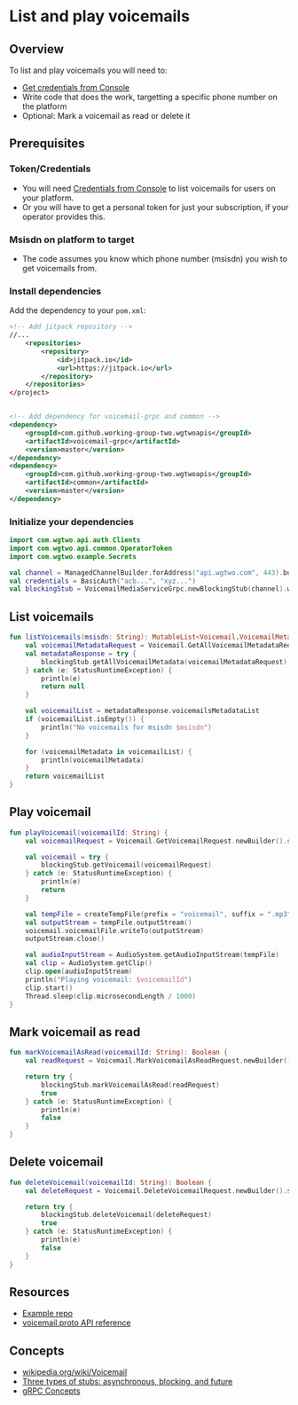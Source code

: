 # List and play voicemails

## Overview

To list and play voicemails you will need to:
* [Get credentials from Console](https://console.wgtwo.com/api-keys-redirect)
* Write code that does the work, targetting a specific phone number on the platform
* Optional: Mark a voicemail as read or delete it

## Prerequisites

### Token/Credentials
* You will need [Credentials from Console](https://console.wgtwo.com/api-keys-redirect) to list voicemails for users on your platform.
* Or you will have to get a personal token for just your subscription, if your operator provides this.

### Msisdn on platform to target
* The code assumes you know which phone number (msisdn) you wish to get voicemails from.

### Install dependencies

Add the dependency to your `pom.xml`:
```xml
<!-- Add jitpack repository -->
//...
    <repositories>
        <repository>
            <id>jitpack.io</id>
            <url>https://jitpack.io</url>
        </repository>
    </repositories>
</project>


<!-- Add dependency for voicemail-grpc and common -->
<dependency>
    <groupId>com.github.working-group-two.wgtwoapis</groupId>
    <artifactId>voicemail-grpc</artifactId>
    <version>master</version>
</dependency>
<dependency>
    <groupId>com.github.working-group-two.wgtwoapis</groupId>
    <artifactId>common</artifactId>
    <version>master</version>
</dependency>
```

### Initialize your dependencies
```kotlin
import com.wgtwo.api.auth.Clients
import com.wgtwo.api.common.OperatorToken
import com.wgtwo.example.Secrets

val channel = ManagedChannelBuilder.forAddress("api.wgtwo.com", 443).build()
val credentials = BasicAuth("acb...", "xyz...")
val blockingStub = VoicemailMediaServiceGrpc.newBlockingStub(channel).withCallCredentials(credentials)
```

## List voicemails
```kotlin
fun listVoicemails(msisdn: String): MutableList<Voicemail.VoicemailMetadata>? {
    val voicemailMetadataRequest = Voicemail.GetAllVoicemailMetadataRequest.newBuilder().setMsisdn(msisdn).build()
    val metadataResponse = try {
        blockingStub.getAllVoicemailMetadata(voicemailMetadataRequest)
    } catch (e: StatusRuntimeException) {
        println(e)
        return null
    }

    val voicemailList = metadataResponse.voicemailsMetadataList
    if (voicemailList.isEmpty()) {
        println("No voicemails for msisdn $msisdn")
    }

    for (voicemailMetadata in voicemailList) {
        println(voicemailMetadata)
    }
    return voicemailList
}
```

## Play voicemail
```kotlin
fun playVoicemail(voicemailId: String) {
    val voicemailRequest = Voicemail.GetVoicemailRequest.newBuilder().setVoicemailId(voicemailId).build()

    val voicemail = try {
        blockingStub.getVoicemail(voicemailRequest)
    } catch (e: StatusRuntimeException) {
        println(e)
        return
    }

    val tempFile = createTempFile(prefix = "voicemail", suffix = ".mp3")
    val outputStream = tempFile.outputStream()
    voicemail.voicemailFile.writeTo(outputStream)
    outputStream.close()

    val audioInputStream = AudioSystem.getAudioInputStream(tempFile)
    val clip = AudioSystem.getClip()
    clip.open(audioInputStream)
    println("Playing voicemail: $voicemailId")
    clip.start()
    Thread.sleep(clip.microsecondLength / 1000)
}
```

## Mark voicemail as read
```kotlin
fun markVoicemailAsRead(voicemailId: String): Boolean {
    val readRequest = Voicemail.MarkVoicemailAsReadRequest.newBuilder().setVoicemailId(voicemailId).build()

    return try {
        blockingStub.markVoicemailAsRead(readRequest)
        true
    } catch (e: StatusRuntimeException) {
        println(e)
        false
    }
}
```

## Delete voicemail
```kotlin
fun deleteVoicemail(voicemailId: String): Boolean {
    val deleteRequest = Voicemail.DeleteVoicemailRequest.newBuilder().setVoicemailId(voicemailId).build()

    return try {
        blockingStub.deleteVoicemail(deleteRequest)
        true
    } catch (e: StatusRuntimeException) {
        println(e)
        false
    }
}
```

## Resources
* [Example repo](https://github.com/working-group-two/wgtwo-kotlin-code-snippets/blob/master/src/main/kotlin/com/wgtwo/example/voicemail/VoicemailDemo.kt)
* [voicemail.proto API reference](https://github.com/working-group-two/wgtwoapis/blob/master/wgtwo/voicemail/voicemail.proto)

## Concepts
* [wikipedia.org/wiki/Voicemail](https://en.wikipedia.org/wiki/Voicemail)
* [Three types of stubs: asynchronous, blocking, and future](https://grpc.io/docs/reference/java/generated-code/)
* [gRPC Concepts](https://grpc.io/docs/guides/concepts/)
